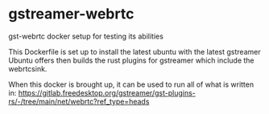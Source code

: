 # gstreamer-webrtc
gst-webrtc docker setup for testing its abilities

This Dockerfile is set up to install the latest ubuntu with the latest gstreamer Ubuntu offers then builds the rust plugins for gstreamer which include the webrtcsink.

When this docker is brought up, it can be used to run all of what is written in:
https://gitlab.freedesktop.org/gstreamer/gst-plugins-rs/-/tree/main/net/webrtc?ref_type=heads
